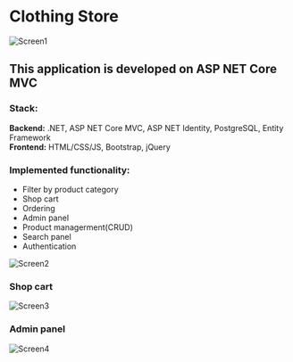 # Clothing Store
![Screen1](https://user-images.githubusercontent.com/79607850/190929787-a095b29c-6013-473f-bb5b-0e42c1944a6f.jpg)
## This application is developed on ASP NET Core MVC

### Stack: 
<b>Backend:</b> .NET, ASP NET Core MVC, ASP NET Identity, PostgreSQL, Entity Framework<br>
<b>Frontend:</b> HTML/CSS/JS, Bootstrap, jQuery

### Implemented functionality: 
* Filter by product category<br>
* Shop cart<br>
* Ordering<br>
* Admin panel<br>
* Product managerment(CRUD)<br>
* Search panel<br>
* Authentication<br>
                           
![Screen2](https://user-images.githubusercontent.com/79607850/190929797-9dfca1fb-c603-4dcc-8cbb-a89bc6af0b9c.jpg)

### Shop cart
![Screen3](https://user-images.githubusercontent.com/79607850/190929800-1b2db974-272c-42d7-a3d2-dcb4cef40de5.jpg)

### Admin panel
![Screen4](https://user-images.githubusercontent.com/79607850/190930083-51cb0309-2472-48ab-95f5-45afb4dd9a61.jpg)
